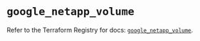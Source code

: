 # `google_netapp_volume`

Refer to the Terraform Registry for docs: [`google_netapp_volume`](https://registry.terraform.io/providers/hashicorp/google/6.33.0/docs/resources/netapp_volume).
